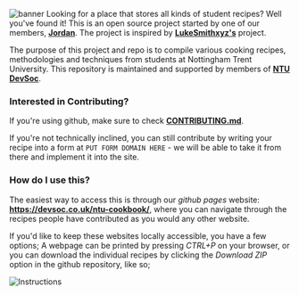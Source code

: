 ![banner](https://user-images.githubusercontent.com/56484022/111040860-2ab79080-842d-11eb-8af7-7e1cfb6b77b4.gif)
Looking for a place that stores all kinds of student recipes? Well you've found it! This is an open source project started by one of our members, [**Jordan**](https://github.com/jordanofoster). The project is inspired by [**LukeSmithxyz's**](https://github.com/lukesmithxyz/based.cooking) project.  

The purpose of this project and repo is to compile various cooking recipes, methodologies and techniques from students at Nottingham Trent University. This repository is maintained and supported by members of [**NTU DevSoc**](https://devsoc.co.uk/). 

### Interested in Contributing?

If you're using github, make sure to check [**CONTRIBUTING.md**](https://github.com/NTUDevSoc/ntu-cookbook/blob/main/CONTRIBUTING.md).

If you're not technically inclined, you can still contribute by writing your recipe into a form at `PUT FORM DOMAIN HERE` - we will be able to take it from there and implement it into the site.

### How do I use this?

The easiest way to access this is through our *github pages* website: **https://devsoc.co.uk/ntu-cookbook/**, where you can navigate through the recipes people have contributed as you would any other website.

If you'd like to keep these websites locally accessible, you have a few options; A webpage can be printed by pressing *CTRL+P* on your browser, or you can download the individual recipes by clicking the *Download ZIP* option in the github repository, like so;

![Instructions](https://user-images.githubusercontent.com/46407321/111044195-fb118400-843e-11eb-9cd1-48c1dbb416df.PNG)
